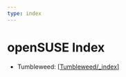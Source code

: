 ```yaml
---
type: index
---
```


# openSUSE Index

- Tumbleweed: [[Tumbleweed/_index]]

[//begin]: # "Autogenerated link references for markdown compatibility"
[Tumbleweed/_index]: Tumbleweed/_index.md "Tumbleweed Index"
[//end]: # "Autogenerated link references"
